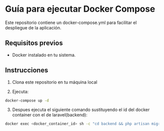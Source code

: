 # Guía para ejecutar Docker Compose

Este repositorio contiene un docker-compose.yml para facilitar el despliegue de la aplicación.

## Requisitos previos

- Docker instalado en tu sistema.

## Instrucciones

1. Clona este repositorio en tu máquina local

2. Ejecuta:
```bash
docker-compose up -d
```

3. Despues ejecuta el siguiente comando sustituyendo el id del docker container con el de laravel(backend):
```bash
docker exec <docker_container_id> sh -c "cd backend && php artisan migrate"
```
